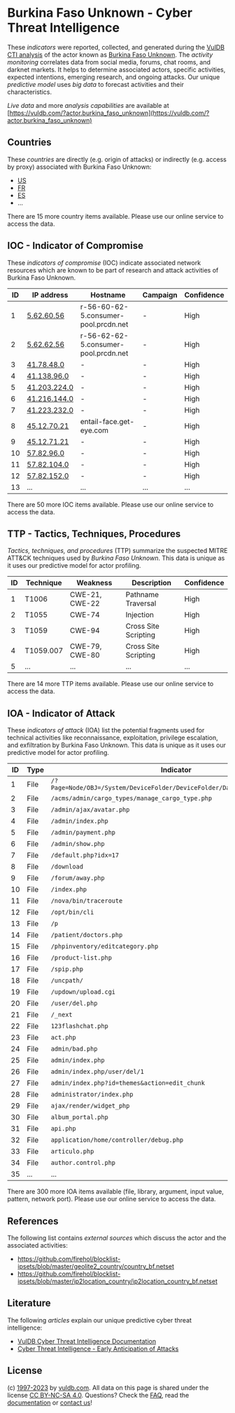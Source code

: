 # Burkina Faso Unknown - Cyber Threat Intelligence

These _indicators_ were reported, collected, and generated during the [VulDB CTI analysis](https://vuldb.com/?kb.cti) of the actor known as [Burkina Faso Unknown](https://vuldb.com/?actor.burkina_faso_unknown). The _activity monitoring_ correlates data from social media, forums, chat rooms, and darknet markets. It helps to determine associated actors, specific activities, expected intentions, emerging research, and ongoing attacks. Our unique _predictive model_ uses _big data_ to forecast activities and their characteristics.

_Live data_ and more _analysis capabilities_ are available at [https://vuldb.com/?actor.burkina_faso_unknown](https://vuldb.com/?actor.burkina_faso_unknown)

## Countries

These _countries_ are directly (e.g. origin of attacks) or indirectly (e.g. access by proxy) associated with Burkina Faso Unknown:

* [US](https://vuldb.com/?country.us)
* [FR](https://vuldb.com/?country.fr)
* [ES](https://vuldb.com/?country.es)
* ...

There are 15 more country items available. Please use our online service to access the data.

## IOC - Indicator of Compromise

These _indicators of compromise_ (IOC) indicate associated network resources which are known to be part of research and attack activities of Burkina Faso Unknown.

ID | IP address | Hostname | Campaign | Confidence
-- | ---------- | -------- | -------- | ----------
1 | [5.62.60.56](https://vuldb.com/?ip.5.62.60.56) | r-56-60-62-5.consumer-pool.prcdn.net | - | High
2 | [5.62.62.56](https://vuldb.com/?ip.5.62.62.56) | r-56-62-62-5.consumer-pool.prcdn.net | - | High
3 | [41.78.48.0](https://vuldb.com/?ip.41.78.48.0) | - | - | High
4 | [41.138.96.0](https://vuldb.com/?ip.41.138.96.0) | - | - | High
5 | [41.203.224.0](https://vuldb.com/?ip.41.203.224.0) | - | - | High
6 | [41.216.144.0](https://vuldb.com/?ip.41.216.144.0) | - | - | High
7 | [41.223.232.0](https://vuldb.com/?ip.41.223.232.0) | - | - | High
8 | [45.12.70.21](https://vuldb.com/?ip.45.12.70.21) | entail-face.get-eye.com | - | High
9 | [45.12.71.21](https://vuldb.com/?ip.45.12.71.21) | - | - | High
10 | [57.82.96.0](https://vuldb.com/?ip.57.82.96.0) | - | - | High
11 | [57.82.104.0](https://vuldb.com/?ip.57.82.104.0) | - | - | High
12 | [57.82.152.0](https://vuldb.com/?ip.57.82.152.0) | - | - | High
13 | ... | ... | ... | ...

There are 50 more IOC items available. Please use our online service to access the data.

## TTP - Tactics, Techniques, Procedures

_Tactics, techniques, and procedures_ (TTP) summarize the suspected MITRE ATT&CK techniques used by _Burkina Faso Unknown_. This data is unique as it uses our predictive model for actor profiling.

ID | Technique | Weakness | Description | Confidence
-- | --------- | -------- | ----------- | ----------
1 | T1006 | CWE-21, CWE-22 | Pathname Traversal | High
2 | T1055 | CWE-74 | Injection | High
3 | T1059 | CWE-94 | Cross Site Scripting | High
4 | T1059.007 | CWE-79, CWE-80 | Cross Site Scripting | High
5 | ... | ... | ... | ...

There are 14 more TTP items available. Please use our online service to access the data.

## IOA - Indicator of Attack

These _indicators of attack_ (IOA) list the potential fragments used for technical activities like reconnaissance, exploitation, privilege escalation, and exfiltration by Burkina Faso Unknown. This data is unique as it uses our predictive model for actor profiling.

ID | Type | Indicator | Confidence
-- | ---- | --------- | ----------
1 | File | `/?Page=Node/OBJ=/System/DeviceFolder/DeviceFolder/DateTime/Action=Submit` | High
2 | File | `/acms/admin/cargo_types/manage_cargo_type.php` | High
3 | File | `/admin/ajax/avatar.php` | High
4 | File | `/admin/index.php` | High
5 | File | `/admin/payment.php` | High
6 | File | `/admin/show.php` | High
7 | File | `/default.php?idx=17` | High
8 | File | `/download` | Medium
9 | File | `/forum/away.php` | High
10 | File | `/index.php` | Medium
11 | File | `/nova/bin/traceroute` | High
12 | File | `/opt/bin/cli` | Medium
13 | File | `/p` | Low
14 | File | `/patient/doctors.php` | High
15 | File | `/phpinventory/editcategory.php` | High
16 | File | `/product-list.php` | High
17 | File | `/spip.php` | Medium
18 | File | `/uncpath/` | Medium
19 | File | `/updown/upload.cgi` | High
20 | File | `/user/del.php` | High
21 | File | `/_next` | Low
22 | File | `123flashchat.php` | High
23 | File | `act.php` | Low
24 | File | `admin/bad.php` | High
25 | File | `admin/index.php` | High
26 | File | `admin/index.php/user/del/1` | High
27 | File | `admin/index.php?id=themes&action=edit_chunk` | High
28 | File | `administrator/index.php` | High
29 | File | `ajax/render/widget_php` | High
30 | File | `album_portal.php` | High
31 | File | `api.php` | Low
32 | File | `application/home/controller/debug.php` | High
33 | File | `articulo.php` | Medium
34 | File | `author.control.php` | High
35 | ... | ... | ...

There are 300 more IOA items available (file, library, argument, input value, pattern, network port). Please use our online service to access the data.

## References

The following list contains _external sources_ which discuss the actor and the associated activities:

* https://github.com/firehol/blocklist-ipsets/blob/master/geolite2_country/country_bf.netset
* https://github.com/firehol/blocklist-ipsets/blob/master/ip2location_country/ip2location_country_bf.netset

## Literature

The following _articles_ explain our unique predictive cyber threat intelligence:

* [VulDB Cyber Threat Intelligence Documentation](https://vuldb.com/?kb.cti)
* [Cyber Threat Intelligence - Early Anticipation of Attacks](https://www.scip.ch/en/?labs.20201022)

## License

(c) [1997-2023](https://vuldb.com/?kb.changelog) by [vuldb.com](https://vuldb.com/?kb.about). All data on this page is shared under the license [CC BY-NC-SA 4.0](https://creativecommons.org/licenses/by-nc-sa/4.0/). Questions? Check the [FAQ](https://vuldb.com/?kb.faq), read the [documentation](https://vuldb.com/?kb) or [contact us](https://vuldb.com/?contact)!
